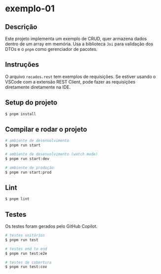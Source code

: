 # exemplo-01

## Descrição

Este projeto implementa um exemplo de CRUD, quer armazena dados dentro de um array em memória. Usa a biblioteca `Joi` para validação dos DTOs e o `pnpm` como gerenciador de pacotes.

## Instruções

O arquivo `recados.rest` tem exemplos de requisições. Se estiver usando o VSCode com a extensão REST Client, pode fazer as requisições diretamente diretamente na IDE.

## Setup do projeto

```bash
$ pnpm install
```

## Compilar e rodar o projeto

```bash
# ambiente de desenvolvimento
$ pnpm run start

# ambiente de desenvolvimento (watch mode)
$ pnpm run start:dev

# ambiente de produção
$ pnpm run start:prod
```

## Lint

```bash
$ pnpm lint
```

## Testes

Os testes foram gerados pelo GitHub Copilot.

```bash
# testes unitários
$ pnpm run test

# testes end to end
$ pnpm run test:e2e

# testes de cobertura
$ pnpm run test:cov
```
